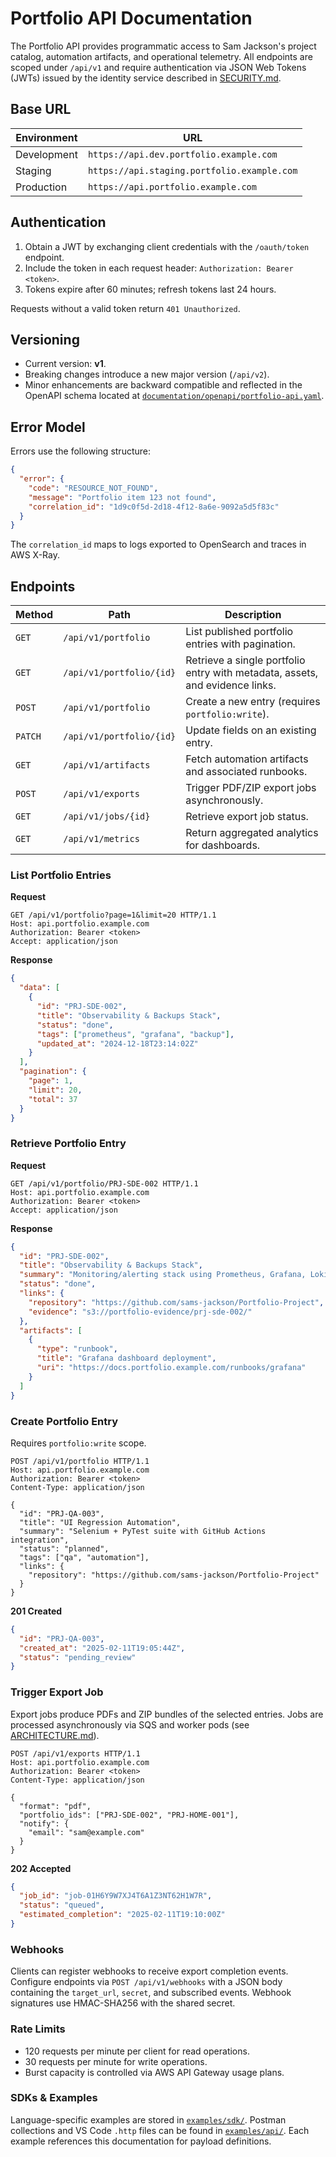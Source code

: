 # Portfolio API Documentation

The Portfolio API provides programmatic access to Sam Jackson's project catalog, automation artifacts, and operational telemetry. All endpoints are scoped under `/api/v1` and require authentication via JSON Web Tokens (JWTs) issued by the identity service described in [SECURITY.md](./SECURITY.md#identity-and-access-management).

## Base URL

| Environment | URL |
| --- | --- |
| Development | `https://api.dev.portfolio.example.com` |
| Staging | `https://api.staging.portfolio.example.com` |
| Production | `https://api.portfolio.example.com` |

## Authentication

1. Obtain a JWT by exchanging client credentials with the `/oauth/token` endpoint.
2. Include the token in each request header: `Authorization: Bearer <token>`.
3. Tokens expire after 60 minutes; refresh tokens last 24 hours.

Requests without a valid token return `401 Unauthorized`.

## Versioning

- Current version: **v1**.
- Breaking changes introduce a new major version (`/api/v2`).
- Minor enhancements are backward compatible and reflected in the OpenAPI schema located at [`documentation/openapi/portfolio-api.yaml`](./documentation/openapi/portfolio-api.yaml).

## Error Model

Errors use the following structure:

```json
{
  "error": {
    "code": "RESOURCE_NOT_FOUND",
    "message": "Portfolio item 123 not found",
    "correlation_id": "1d9c0f5d-2d18-4f12-8a6e-9092a5d5f83c"
  }
}
```

The `correlation_id` maps to logs exported to OpenSearch and traces in AWS X-Ray.

## Endpoints

| Method | Path | Description |
| --- | --- | --- |
| `GET` | `/api/v1/portfolio` | List published portfolio entries with pagination. |
| `GET` | `/api/v1/portfolio/{id}` | Retrieve a single portfolio entry with metadata, assets, and evidence links. |
| `POST` | `/api/v1/portfolio` | Create a new entry (requires `portfolio:write`). |
| `PATCH` | `/api/v1/portfolio/{id}` | Update fields on an existing entry. |
| `GET` | `/api/v1/artifacts` | Fetch automation artifacts and associated runbooks. |
| `POST` | `/api/v1/exports` | Trigger PDF/ZIP export jobs asynchronously. |
| `GET` | `/api/v1/jobs/{id}` | Retrieve export job status. |
| `GET` | `/api/v1/metrics` | Return aggregated analytics for dashboards. |

### List Portfolio Entries

**Request**

```http
GET /api/v1/portfolio?page=1&limit=20 HTTP/1.1
Host: api.portfolio.example.com
Authorization: Bearer <token>
Accept: application/json
```

**Response**

```json
{
  "data": [
    {
      "id": "PRJ-SDE-002",
      "title": "Observability & Backups Stack",
      "status": "done",
      "tags": ["prometheus", "grafana", "backup"],
      "updated_at": "2024-12-18T23:14:02Z"
    }
  ],
  "pagination": {
    "page": 1,
    "limit": 20,
    "total": 37
  }
}
```

### Retrieve Portfolio Entry

**Request**

```http
GET /api/v1/portfolio/PRJ-SDE-002 HTTP/1.1
Host: api.portfolio.example.com
Authorization: Bearer <token>
Accept: application/json
```

**Response**

```json
{
  "id": "PRJ-SDE-002",
  "title": "Observability & Backups Stack",
  "summary": "Monitoring/alerting stack using Prometheus, Grafana, Loki, and Alertmanager, integrated with Proxmox Backup Server.",
  "status": "done",
  "links": {
    "repository": "https://github.com/sams-jackson/Portfolio-Project",
    "evidence": "s3://portfolio-evidence/prj-sde-002/"
  },
  "artifacts": [
    {
      "type": "runbook",
      "title": "Grafana dashboard deployment",
      "uri": "https://docs.portfolio.example.com/runbooks/grafana"
    }
  ]
}
```

### Create Portfolio Entry

Requires `portfolio:write` scope.

```http
POST /api/v1/portfolio HTTP/1.1
Host: api.portfolio.example.com
Authorization: Bearer <token>
Content-Type: application/json

{
  "id": "PRJ-QA-003",
  "title": "UI Regression Automation",
  "summary": "Selenium + PyTest suite with GitHub Actions integration",
  "status": "planned",
  "tags": ["qa", "automation"],
  "links": {
    "repository": "https://github.com/sams-jackson/Portfolio-Project"
  }
}
```

**201 Created**

```json
{
  "id": "PRJ-QA-003",
  "created_at": "2025-02-11T19:05:44Z",
  "status": "pending_review"
}
```

### Trigger Export Job

Export jobs produce PDFs and ZIP bundles of the selected entries. Jobs are processed asynchronously via SQS and worker pods (see [ARCHITECTURE.md](./ARCHITECTURE.md#integration--messaging)).

```http
POST /api/v1/exports HTTP/1.1
Host: api.portfolio.example.com
Authorization: Bearer <token>
Content-Type: application/json

{
  "format": "pdf",
  "portfolio_ids": ["PRJ-SDE-002", "PRJ-HOME-001"],
  "notify": {
    "email": "sam@example.com"
  }
}
```

**202 Accepted**

```json
{
  "job_id": "job-01H6Y9W7XJ4T6A1Z3NT62H1W7R",
  "status": "queued",
  "estimated_completion": "2025-02-11T19:10:00Z"
}
```

### Webhooks

Clients can register webhooks to receive export completion events. Configure endpoints via `POST /api/v1/webhooks` with a JSON body containing the `target_url`, `secret`, and subscribed events. Webhook signatures use HMAC-SHA256 with the shared secret.

### Rate Limits

- 120 requests per minute per client for read operations.
- 30 requests per minute for write operations.
- Burst capacity is controlled via AWS API Gateway usage plans.

### SDKs & Examples

Language-specific examples are stored in [`examples/sdk/`](./examples/sdk/). Postman collections and VS Code `.http` files can be found in [`examples/api/`](./examples/api/). Each example references this documentation for payload definitions.

